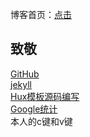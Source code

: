 博客首页：[点击](https://yirdoc.github.io/)

## 致敬  
[GitHub](https://github.com)  
[jekyll](http://jekyll.com.cn/)  
[Hux模板源码编写](http://huangxuan.me/)   
[Google统计](https://analytics.google.com/analytics)   
本人的c键和v键  



